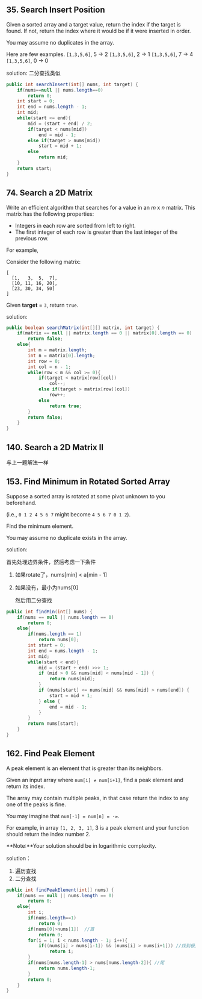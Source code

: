 ## 35. Search Insert Position

Given a sorted array and a target value, return the index if the target is found. If not, return the index where it would be if it were inserted in order.

You may assume no duplicates in the array.

Here are few examples.
`[1,3,5,6]`, 5 → 2
`[1,3,5,6]`, 2 → 1
`[1,3,5,6]`, 7 → 4
`[1,3,5,6]`, 0 → 0


solution: 二分查找类似
```java
public int searchInsert(int[] nums, int target) {  
    if(nums==null || nums.length==0)
        return 0;
    int start = 0;
    int end = nums.length - 1;
    int mid;
    while(start <= end){
        mid = (start + end) / 2;
        if(target < nums[mid])
            end = mid - 1;
        else if(target > nums[mid])
            start = mid + 1;
        else
            return mid;
    }
    return start;
}
```



## 74. Search a 2D Matrix

Write an efficient algorithm that searches for a value in an *m* x *n* matrix. This matrix has the following properties:

- Integers in each row are sorted from left to right.
- The first integer of each row is greater than the last integer of the previous row.

For example,

Consider the following matrix:

```
[
  [1,   3,  5,  7],
  [10, 11, 16, 20],
  [23, 30, 34, 50]
]
```

Given **target** = `3`, return `true`.



solution:

```java
public boolean searchMatrix(int[][] matrix, int target) {
    if(matrix == null || matrix.length == 0 || matrix[0].length == 0)
        return false;
    else{
        int m = matrix.length;
        int n = matrix[0].length;
        int row = 0;
        int col = n - 1;
        while(row < m && col >= 0){
            if(target < matrix[row][col])
                col--;
            else if(target > matrix[row][col])
                row++;
            else
                return true;
        }
        return false;
    }
}
```




## 140. Search a 2D Matrix II

与上一题解法一样

## 153. Find Minimum in Rotated Sorted Array

Suppose a sorted array is rotated at some pivot unknown to you beforehand.

(i.e., `0 1 2 4 5 6 7` might become `4 5 6 7 0 1 2`).

Find the minimum element.

You may assume no duplicate exists in the array.

solution:

首先处理边界条件，然后考虑一下条件

1. 如果rotate了，nums[min] < a[min - 1]

2. 如果没有，最小为nums[0]

   然后用二分查找

```java
public int findMin(int[] nums) {
    if(nums == null || nums.length == 0)
        return 0;
    else{
        if(nums.length == 1)
            return nums[0];
        int start = 0;
        int end = nums.length - 1;
        int mid;
        while(start < end){
            mid = (start + end) >>> 1;
            if (mid > 0 && nums[mid] < nums[mid - 1]) {
                return nums[mid];
            }
            if (nums[start] <= nums[mid] && nums[mid] > nums[end]) {
                start = mid + 1;
            } else {
                end = mid - 1;
            }
        }
        return nums[start];
    }
}
```



## 162. Find Peak Element

A peak element is an element that is greater than its neighbors.

Given an input array where `num[i] ≠ num[i+1]`, find a peak element and return its index.

The array may contain multiple peaks, in that case return the index to any one of the peaks is fine.

You may imagine that `num[-1] = num[n] = -∞`.

For example, in array `[1, 2, 3, 1]`, 3 is a peak element and your function should return the index number 2.

**Note:**Your solution should be in logarithmic complexity.

solution：

1. 遍历查找
2.  二分查找

```java
public int findPeakElement(int[] nums) {
    if(nums == null || nums.length == 0)
        return 0;
    else{
        int i;
        if(nums.length==1)
            return 0;
        if(nums[0]>nums[1])  //首
            return 0;
        for(i = 1; i < nums.length - 1; i++){
            if((nums[i] > nums[i-1]) && (nums[i] > nums[i+1])) //找到极大值
                return i;
        }
        if(nums[nums.length-1] > nums[nums.length-2]){ //尾
            return nums.length-1;
        }
        return 0;
    }
}
```